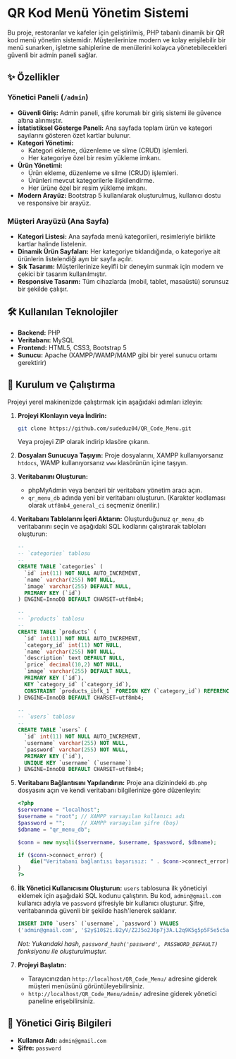 # QR Kod Menü Yönetim Sistemi

Bu proje, restoranlar ve kafeler için geliştirilmiş, PHP tabanlı dinamik bir QR kod menü yönetim sistemidir. Müşterilerinize modern ve kolay erişilebilir bir menü sunarken, işletme sahiplerine de menülerini kolayca yönetebilecekleri güvenli bir admin paneli sağlar.

## ✨ Özellikler

###  Yönetici Paneli (`/admin`)
- **Güvenli Giriş:** Admin paneli, şifre korumalı bir giriş sistemi ile güvence altına alınmıştır.
- **İstatistiksel Gösterge Paneli:** Ana sayfada toplam ürün ve kategori sayılarını gösteren özet kartlar bulunur.
- **Kategori Yönetimi:**
  - Kategori ekleme, düzenleme ve silme (CRUD) işlemleri.
  - Her kategoriye özel bir resim yükleme imkanı.
- **Ürün Yönetimi:**
  - Ürün ekleme, düzenleme ve silme (CRUD) işlemleri.
  - Ürünleri mevcut kategorilerle ilişkilendirme.
  - Her ürüne özel bir resim yükleme imkanı.
- **Modern Arayüz:** Bootstrap 5 kullanılarak oluşturulmuş, kullanıcı dostu ve responsive bir arayüz.

### Müşteri Arayüzü (Ana Sayfa)
- **Kategori Listesi:** Ana sayfada menü kategorileri, resimleriyle birlikte kartlar halinde listelenir.
- **Dinamik Ürün Sayfaları:** Her kategoriye tıklandığında, o kategoriye ait ürünlerin listelendiği ayrı bir sayfa açılır.
- **Şık Tasarım:** Müşterilerinize keyifli bir deneyim sunmak için modern ve çekici bir tasarım kullanılmıştır.
- **Responsive Tasarım:** Tüm cihazlarda (mobil, tablet, masaüstü) sorunsuz bir şekilde çalışır.

## 🛠️ Kullanılan Teknolojiler
- **Backend:** PHP
- **Veritabanı:** MySQL
- **Frontend:** HTML5, CSS3, Bootstrap 5
- **Sunucu:** Apache (XAMPP/WAMP/MAMP gibi bir yerel sunucu ortamı gerektirir)

## 🚀 Kurulum ve Çalıştırma

Projeyi yerel makinenizde çalıştırmak için aşağıdaki adımları izleyin:

1.  **Projeyi Klonlayın veya İndirin:**
    ```bash
    git clone https://github.com/sudeduz04/QR_Code_Menu.git
    ```
    Veya projeyi ZIP olarak indirip klasöre çıkarın.

2.  **Dosyaları Sunucuya Taşıyın:**
    Proje dosyalarını, XAMPP kullanıyorsanız `htdocs`, WAMP kullanıyorsanız `www` klasörünün içine taşıyın.

3.  **Veritabanını Oluşturun:**
    - phpMyAdmin veya benzeri bir veritabanı yönetim aracı açın.
    - `qr_menu_db` adında yeni bir veritabanı oluşturun. (Karakter kodlaması olarak `utf8mb4_general_ci` seçmeniz önerilir.)

4.  **Veritabanı Tablolarını İçeri Aktarın:**
    Oluşturduğunuz `qr_menu_db` veritabanını seçin ve aşağıdaki SQL kodlarını çalıştırarak tabloları oluşturun:

    ```sql
    --
    -- `categories` tablosu
    --
    CREATE TABLE `categories` (
      `id` int(11) NOT NULL AUTO_INCREMENT,
      `name` varchar(255) NOT NULL,
      `image` varchar(255) DEFAULT NULL,
      PRIMARY KEY (`id`)
    ) ENGINE=InnoDB DEFAULT CHARSET=utf8mb4;

    --
    -- `products` tablosu
    --
    CREATE TABLE `products` (
      `id` int(11) NOT NULL AUTO_INCREMENT,
      `category_id` int(11) NOT NULL,
      `name` varchar(255) NOT NULL,
      `description` text DEFAULT NULL,
      `price` decimal(10,2) NOT NULL,
      `image` varchar(255) DEFAULT NULL,
      PRIMARY KEY (`id`),
      KEY `category_id` (`category_id`),
      CONSTRAINT `products_ibfk_1` FOREIGN KEY (`category_id`) REFERENCES `categories` (`id`) ON DELETE CASCADE
    ) ENGINE=InnoDB DEFAULT CHARSET=utf8mb4;

    --
    -- `users` tablosu
    --
    CREATE TABLE `users` (
      `id` int(11) NOT NULL AUTO_INCREMENT,
      `username` varchar(255) NOT NULL,
      `password` varchar(255) NOT NULL,
      PRIMARY KEY (`id`),
      UNIQUE KEY `username` (`username`)
    ) ENGINE=InnoDB DEFAULT CHARSET=utf8mb4;
    ```

5.  **Veritabanı Bağlantısını Yapılandırın:**
    Proje ana dizinindeki `db.php` dosyasını açın ve kendi veritabanı bilgilerinize göre düzenleyin:
    ```php
    <?php
    $servername = "localhost";
    $username = "root"; // XAMPP varsayılan kullanıcı adı
    $password = "";     // XAMPP varsayılan şifre (boş)
    $dbname = "qr_menu_db";

    $conn = new mysqli($servername, $username, $password, $dbname);

    if ($conn->connect_error) {
        die("Veritabanı bağlantısı başarısız: " . $conn->connect_error);
    }
    ?>
    ```

6.  **İlk Yönetici Kullanıcısını Oluşturun:**
    `users` tablosuna ilk yöneticiyi eklemek için aşağıdaki SQL kodunu çalıştırın. Bu kod, `admin@gmail.com` kullanıcı adıyla ve `password` şifresiyle bir kullanıcı oluşturur. Şifre, veritabanında güvenli bir şekilde hash'lenerek saklanır.

    ```sql
    INSERT INTO `users` (`username`, `password`) VALUES
    ('admin@gmail.com', '$2y$10$2i.B2yV/Z2J5o2J6p7j3A.L2q9K5g5p5F5e5c5a595h5i5'); -- Şifre: password
    ```
    *Not: Yukarıdaki hash, `password_hash('password', PASSWORD_DEFAULT)` fonksiyonu ile oluşturulmuştur.*

7.  **Projeyi Başlatın:**
    - Tarayıcınızdan `http://localhost/QR_Code_Menu/` adresine giderek müşteri menüsünü görüntüleyebilirsiniz.
    - `http://localhost/QR_Code_Menu/admin/` adresine giderek yönetici paneline erişebilirsiniz.

## 🔑 Yönetici Giriş Bilgileri
- **Kullanıcı Adı:** `admin@gmail.com`
- **Şifre:** `password`
